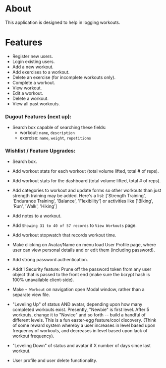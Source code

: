 # About

This application is designed to help in logging workouts.

# Features
- Register new users.
- Login existing users.
- Add a new workout.
- Add exercises to a workout.
- Delete an exercise (for incomplete workouts only).
- Complete a workout.
- View workout.
- Edit a workout.
- Delete a workout.
- View all past workouts.

### Dugout Features (next up):
- Search box capable of searching these fields:
  - workout: `name`, `description`
  - exercise: `name`, `weight`, `repetitions`

### Wishlist / Feature Upgrades:
- Search box.

- Add workout stats for each workout (total volume lifted, total # of reps).

- Add workout stats for the dashboard (total volume lifted, total # of reps).

- Add categories to workout and update forms so other workouts than just strength training may be added. Here's a list: ['Strength Training', 'Endurance Training', 'Balance', 'Flexibility'] or activities like ['Biking', 'Run', 'Walk', 'Hiking']

- Add notes to a workout.

- Add `Showing 31 to 40 of 57 records` to `View Workouts` page.

- Add workout stopwatch that records workout time.

- Make clicking on Avatar/Name on menu load User Profile page, where user can view personal details and or edit them (including password).

- Add strong password authentication.

- Addt'l Security feature: Prune off the password token from any user object that is passed to the front end (make sure the bcrypt hash is 100% unavailable client-side).

- Make `+ Workout` on navigation open Modal window, rather than a separate view file.

- "Leveling Up" of status AND avatar, depending upon how many completed workouts exist. Presently, "Newbie" is first level. After 5 workouts, change it to "Novice" and so forth -- build a handful of different levels. This is a fun easter-egg feature/cool discovery. (Think of some reward system whereby a user increases in level based upon frequency of workouts, and decreases in level based upon lack of workout frequency).

- "Leveling Down" of status and avatar if X number of days since last workout.

- User profile and user delete functionality.
